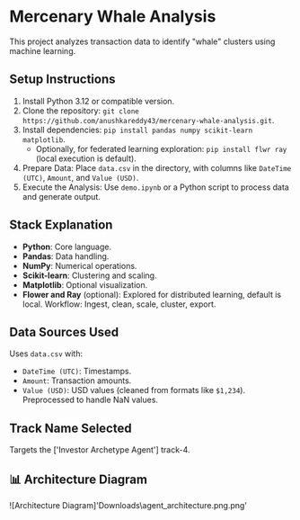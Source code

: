 # Mercenary Whale Analysis

This project analyzes transaction data to identify "whale" clusters using machine learning.

## Setup Instructions

1. Install Python 3.12 or compatible version.
2. Clone the repository: `git clone https://github.com/anushkareddy43/mercenary-whale-analysis.git`.
3. Install dependencies: `pip install pandas numpy scikit-learn matplotlib`.
   - Optionally, for federated learning exploration: `pip install flwr ray` (local execution is default).
4. Prepare Data: Place `data.csv` in the directory, with columns like `DateTime (UTC)`, `Amount`, and `Value (USD)`.
5. Execute the Analysis: Use `demo.ipynb` or a Python script to process data and generate output.

## Stack Explanation

- **Python**: Core language.
- **Pandas**: Data handling.
- **NumPy**: Numerical operations.
- **Scikit-learn**: Clustering and scaling.
- **Matplotlib**: Optional visualization.
- **Flower and Ray** (optional): Explored for distributed learning, default is local.
Workflow: Ingest, clean, scale, cluster, export.

## Data Sources Used

Uses `data.csv` with:
- `DateTime (UTC)`: Timestamps.
- `Amount`: Transaction amounts.
- `Value (USD)`: USD values (cleaned from formats like `$1,234`).
Preprocessed to handle NaN values.

## Track Name Selected

Targets the ['Investor Archetype Agent'] track-4.

## 📊 Architecture Diagram

![Architecture Diagram]'Downloads\agent_architecture.png.png'

